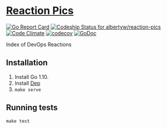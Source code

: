 [Reaction Pics](https://www.reaction.pics)
==========================================

[![Go Report Card](https://goreportcard.com/badge/github.com/albertyw/reaction-pics)](https://goreportcard.com/report/github.com/albertyw/reaction-pics)
[ ![Codeship Status for albertyw/reaction-pics](https://codeship.com/projects/815ff950-d5bf-0133-cd9a-4e3a42acd1da/status?branch=master)](https://codeship.com/projects/142652)
[![Code Climate](https://codeclimate.com/github/albertyw/reaction-pics/badges/gpa.svg)](https://codeclimate.com/github/albertyw/reaction-pics)
[![codecov](https://codecov.io/gh/albertyw/reaction-pics/branch/master/graph/badge.svg)](https://codecov.io/gh/albertyw/reaction-pics)
[![GoDoc](https://godoc.org/github.com/albertyw/reaction-pics?status.svg)](https://godoc.org/github.com/albertyw/reaction-pics)

Index of DevOps Reactions

## Installation

1.  Install Go 1.10.
2.  Install [Dep](https://github.com/golang/dep)
3.  `make serve`

## Running tests

```
make test
```
